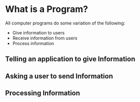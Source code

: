 # What is a Program?

All computer programs do some variation of the following:
* Give information to users
* Receive information from users
* Process information

## Telling an application to give Information

## Asking a user to send Information

## Processing Information
